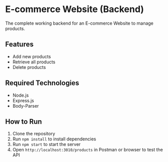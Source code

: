 # E-commerce Website (Backend)

The complete working backend for an E-commerce Website to manage products.

## Features
- Add new products
- Retrieve all products
- Delete products

## Required Technologies
- Node.js
- Express.js
- Body-Parser

## How to Run
1. Clone the repository
2. Run `npm install` to install dependencies
3. Run `npm start` to start the server
4. Open `http://localhost:3010/products` in Postman or browser to test the API
